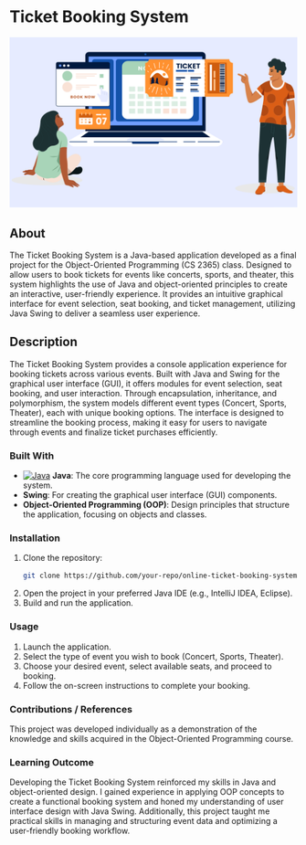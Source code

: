 # Ticket Booking System
![Alt text](https://github.com/Dhruvbam/Ticket-Booking-System/blob/main/tbs.png)

## About
The Ticket Booking System is a Java-based application developed as a final project for the Object-Oriented Programming (CS 2365) class. Designed to allow users to book tickets for events like concerts, sports, and theater, this system highlights the use of Java and object-oriented principles to create an interactive, user-friendly experience. It provides an intuitive graphical interface for event selection, seat booking, and ticket management, utilizing Java Swing to deliver a seamless user experience.

## Description
The Ticket Booking System provides a console application experience for booking tickets across various events. Built with Java and Swing for the graphical user interface (GUI), it offers modules for event selection, seat booking, and user interaction. Through encapsulation, inheritance, and polymorphism, the system models different event types (Concert, Sports, Theater), each with unique booking options. The interface is designed to streamline the booking process, making it easy for users to navigate through events and finalize ticket purchases efficiently.

### Built With
- <a href="https://www.java.com/" target="_blank" rel="noreferrer"><img src="https://img.shields.io/badge/Java-ED8B00?style=for-the-badge&logo=java&logoColor=white" width="36" height="36" alt="Java" /></a> **Java**: The core programming language used for developing the system.
- **Swing**: For creating the graphical user interface (GUI) components.
- **Object-Oriented Programming (OOP)**: Design principles that structure the application, focusing on objects and classes.

### Installation
1. Clone the repository:
    ```bash
    git clone https://github.com/your-repo/online-ticket-booking-system.git
    ```
2. Open the project in your preferred Java IDE (e.g., IntelliJ IDEA, Eclipse).
3. Build and run the application.

### Usage
1. Launch the application.
2. Select the type of event you wish to book (Concert, Sports, Theater).
3. Choose your desired event, select available seats, and proceed to booking.
4. Follow the on-screen instructions to complete your booking.

### Contributions / References
This project was developed individually as a demonstration of the knowledge and skills acquired in the Object-Oriented Programming course.

### Learning Outcome
Developing the Ticket Booking System reinforced my skills in Java and object-oriented design. I gained experience in applying OOP concepts to create a functional booking system and honed my understanding of user interface design with Java Swing. Additionally, this project taught me practical skills in managing and structuring event data and optimizing a user-friendly booking workflow.
